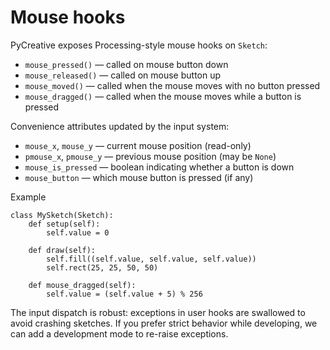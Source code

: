 # Mouse hooks

PyCreative exposes Processing-style mouse hooks on `Sketch`:

- `mouse_pressed()` — called on mouse button down
- `mouse_released()` — called on mouse button up
- `mouse_moved()` — called when the mouse moves with no button pressed
- `mouse_dragged()` — called when the mouse moves while a button is pressed

Convenience attributes updated by the input system:

- `mouse_x`, `mouse_y` — current mouse position (read-only)
- `pmouse_x`, `pmouse_y` — previous mouse position (may be `None`)
- `mouse_is_pressed` — boolean indicating whether a button is down
- `mouse_button` — which mouse button is pressed (if any)

Example
```
class MySketch(Sketch):
    def setup(self):
        self.value = 0

    def draw(self):
        self.fill((self.value, self.value, self.value))
        self.rect(25, 25, 50, 50)

    def mouse_dragged(self):
        self.value = (self.value + 5) % 256
```

The input dispatch is robust: exceptions in user hooks are swallowed to avoid crashing sketches. If you prefer strict behavior while developing, we can add a development mode to re-raise exceptions.
